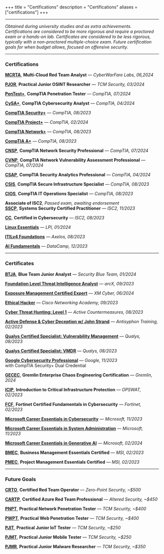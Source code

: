 +++
title = "Certifications"
description = "Certifications"
aliases = ["certifications"]
+++

---

*Obtained during university studies and as extra achievements. Certifications are considered to be more rigorous and require a proctored exam or a hands-on lab. Certificates are considered to be less rigorous, typically with a non-proctored multiple-choice exam. Future certification goals for when budget allows, focused on offensive security.*

---

### Certifications

[**MCRTA**](https://cyberwarfare.live/product/multi-cloud-red-team-analyst-mcrta/), **Multi-Cloud Red Team Analyst** — *CyberWarFare Labs, 06,2024*

[**PJOR**](https://certifications.tcm-sec.com/pjor/), **Practical Junior OSINT Researcher** — *TCM Security, 03/2024*

[**PenTest+**](https://www.comptia.org/certifications/pentest), **CompTIA Penetration Tester** — *CompTIA, 07/2024*

[**CySA+**](https://www.comptia.org/certifications/cybersecurity-analyst), **CompTIA Cybersecurity Analyst** — *CompTIA, 04/2024*

[**CompTIA Security+**](https://www.comptia.org/certifications/security) — *CompTIA, 08/2023*

[**CompTIA Project+**](https://www.comptia.org/certifications/project) — *CompTIA, 02/2024*

[**CompTIA Network+**](https://www.comptia.org/certifications/network) — *CompTIA, 08/2023*

[**CompTIA A+**](https://www.comptia.org/certifications/a) — *CompTIA, 08/2023* 

[**CNSP**](https://www.comptia.org/certifications/which-certification/stackable-certifications), **CompTIA Network Security Professional** — *CompTIA, 07/2024*

[**CVNP**](https://www.comptia.org/certifications/which-certification/stackable-certifications), **CompTIA Network Vulnerability Assessment Professional** — *CompTIA, 07/2024*

[**CSAP**](https://www.comptia.org/certifications/which-certification/stackable-certifications), **CompTIA Security Analytics Professional** — *CompTIA, 04/2024*

[**CSIS**](https://www.comptia.org/certifications/which-certification/stackable-certifications), **CompTIA Secure Infrastructure Specialist** — *CompTIA, 08/2023*

[**CIOS**](https://www.comptia.org/certifications/which-certification/stackable-certifications), **CompTIA IT Operations Specialist** — *CompTIA, 08/2023*

**Associate of ISC2**, *Passed exam, awaiting endorsement* \
[**SSCP**](https://www.isc2.org/certifications/sscp), **Systems Security Certified Practitioner** — *ISC2, 11/2023*

[**CC**](https://www.isc2.org/certifications/cc), **Certified in Cybersecurity** — *ISC2, 08/2023*

[**Linux Essentials**](https://www.lpi.org/our-certifications/linux-essentials-overview/) — *LPI, 01/2024*

[**ITILv4 Foundations**](https://www.axelos.com/certifications/itil-service-management/itil-4-foundation) — *Axelos, 08/2023*

[**AI Fundamentals**](https://www.datacamp.com/certification/ai-fundamentals) — *DataCamp, 12/2023*

---

### Certificates

[**BTJA**](https://securityblue.team/training/), **Blue Team Junior Analyst** — *Security Blue Team, 01/2024*

[**Foundation Level Threat Intelligence Analyst**](https://arcx.io/courses/cyber-threat-intelligence-101) — *arcX, 09/2023*

[**Exposure Management Certified Expert**](https://xm-cyber.thinkific.com/courses/exposure-management-certification) — *XM Cyber, 06/2024*

[**Ethical Hacker**](https://skillsforall.com/course/ethical-hacker) — *Cisco Networking Academy, 09/2023*

[**Cyber Threat Hunting: Level 1**](https://www.activecountermeasures.com/hunt-training/) — *Active Countermeasures, 08/2023*

[**Active Defense & Cyber Deception w/ John Strand**](https://www.antisyphontraining.com/on-demand-courses/active-defense-cyber-deception-w-john-strand/) — *Antisyphon Training, 02/2023*

[**Qualys Certified Specialist: Vulnerability Management**](https://www.qualys.com/training/course/vulnerability-management/) — *Qualys, 08/2023*

[**Qualys Certified Specialist: VMDR**](https://www.qualys.com/training/course/vmdr/) — *Qualys, 08/2023*

[**Google Cybersecurity Professional**](https://grow.google/certificates/cybersecurity/) — *Google, 11/2023* \
with CompTIA Security+ Dual Credential

[**GECEC**](https://www.gremlin.com/certification), **Gremlin Enterprise Chaos Engineering Certification** — *Gremlin, 2024*

[**ICIP**](https://get-started.opswatacademy.com/introduction-critical-infrastructure-protection), **Introduction to Critical Infrastructure Protection** — *OPSWAT, 02/2023*

[**FCF**](https://training.fortinet.com/local/staticpage/view.php?page=fcf_cybersecurity), **Fortinet Certified Fundamentals in Cybersecurity** — *Fortinet, 02/2023*

[**Microsoft Career Essentials in Cybersecurity**](https://www.linkedin.com/learning/paths/career-essentials-in-cybersecurity-by-microsoft-and-linkedin) — *Microsoft, 11/2023*

[**Microsoft Career Essentials in System Administration**](https://www.linkedin.com/learning/career-essentials-in-system-administration-by-microsoft-and-linkedin) — *Microsoft, 11/2023*

[**Microsoft Career Essentials in Generative AI**](https://www.linkedin.com/learning/paths/career-essentials-in-generative-ai-by-microsoft-and-linkedin) — *Microsoft, 02/2024*

[**BMEC**](https://lms.msicertified.com/store/3052441-business-management-essentials-certified-bmec-advanced), **Business Management Essentials Certified** — *MSI, 02/2023*

[**PMEC**](https://www.msicertified.com/project-management/project-management-essentials-certified/), **Project Management Essentials Certified** — *MSI, 02/2023*

---

### Future Goals

[**CRTO**](https://training.zeropointsecurity.co.uk/courses/red-team-ops), **Certified Red Team Operator** — *Zero-Point Security, ~$500*

[**CARTP**](https://www.alteredsecurity.com/azureadlab), **Certified Azure Red Team Professional** — *Altered Security, ~$450*

[**PNPT**](https://certifications.tcm-sec.com/pnpt/), **Practical Network Penetration Tester** — *TCM Security, ~$400*

[**PWPT**](https://certifications.tcm-sec.com/pwpt/), **Practical Web Penetration Tester** — *TCM Security, ~$400*

[**PJIT**](https://certifications.tcm-sec.com/pjit/), **Practical Junior IoT Tester** — *TCM Security, ~$250*

[**PJMT**](https://certifications.tcm-sec.com/pjmt/), **Practical Junior Mobile Tester** — *TCM Security, ~$250*

[**PJMR**](https://certifications.tcm-sec.com/pjmt/), **Practical Junior Malware Researcher** — *TCM Security, ~$350*